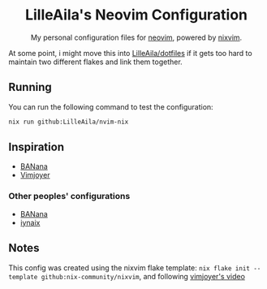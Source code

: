 <div align="center">

# LilleAila's Neovim Configuration
My personal configuration files for [neovim](https://neovim.io/), powered by [nixvim](https://github.com/nix-community/nixvim).

</div>

At some point, i might move this into [LilleAila/dotfiles](https://github.com/LilleAila/dotfiles) if it gets too hard to maintain two different flakes and link them together.

## Running
You can run the following command to test the configuration:
```bash
nix run github:LilleAila/nvim-nix
```

## Inspiration
- [BANana](https://banana.is-cool.dev/posts/configure-neovim-with-nix-meet-nixvim/)
- [Vimjoyer](https://www.youtube.com/watch?v=b641h63lqy0)
### Other peoples' configurations
- [BANana](https://github.com/BANanaD3V/nixos-config/tree/master/home/shell/nixvim)
- [iynaix](https://github.com/iynaix/dotfiles/tree/main/home-manager/shell/neovim)

## Notes
This config was created using the nixvim flake template: `nix flake init --template github:nix-community/nixvim`, and following [vimjoyer's video](https://www.youtube.com/watch?v=b641h63lqy0)
